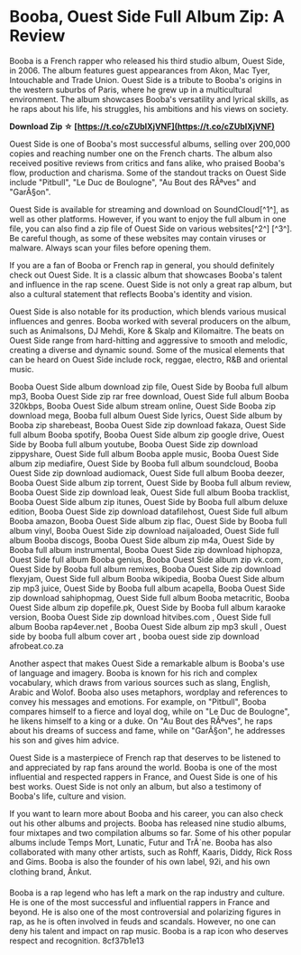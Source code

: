 
 
# Booba, Ouest Side Full Album Zip: A Review
 
Booba is a French rapper who released his third studio album, Ouest Side, in 2006. The album features guest appearances from Akon, Mac Tyer, Intouchable and Trade Union. Ouest Side is a tribute to Booba's origins in the western suburbs of Paris, where he grew up in a multicultural environment. The album showcases Booba's versatility and lyrical skills, as he raps about his life, his struggles, his ambitions and his views on society.
 
**Download Zip ☆ [https://t.co/cZUbIXjVNF](https://t.co/cZUbIXjVNF)**


 
Ouest Side is one of Booba's most successful albums, selling over 200,000 copies and reaching number one on the French charts. The album also received positive reviews from critics and fans alike, who praised Booba's flow, production and charisma. Some of the standout tracks on Ouest Side include "Pitbull", "Le Duc de Boulogne", "Au Bout des RÃªves" and "GarÃ§on".
 
Ouest Side is available for streaming and download on SoundCloud[^1^], as well as other platforms. However, if you want to enjoy the full album in one file, you can also find a zip file of Ouest Side on various websites[^2^] [^3^]. Be careful though, as some of these websites may contain viruses or malware. Always scan your files before opening them.
 
If you are a fan of Booba or French rap in general, you should definitely check out Ouest Side. It is a classic album that showcases Booba's talent and influence in the rap scene. Ouest Side is not only a great rap album, but also a cultural statement that reflects Booba's identity and vision.
  
Ouest Side is also notable for its production, which blends various musical influences and genres. Booba worked with several producers on the album, such as Animalsons, DJ Mehdi, Kore & Skalp and Kilomaitre. The beats on Ouest Side range from hard-hitting and aggressive to smooth and melodic, creating a diverse and dynamic sound. Some of the musical elements that can be heard on Ouest Side include rock, reggae, electro, R&B and oriental music.
 
Booba Ouest Side album download zip file,  Ouest Side by Booba full album mp3,  Booba Ouest Side zip rar free download,  Ouest Side full album Booba 320kbps,  Booba Ouest Side album stream online,  Ouest Side Booba zip download mega,  Booba full album Ouest Side lyrics,  Ouest Side album by Booba zip sharebeast,  Booba Ouest Side zip download fakaza,  Ouest Side full album Booba spotify,  Booba Ouest Side album zip google drive,  Ouest Side by Booba full album youtube,  Booba Ouest Side zip download zippyshare,  Ouest Side full album Booba apple music,  Booba Ouest Side album zip mediafire,  Ouest Side by Booba full album soundcloud,  Booba Ouest Side zip download audiomack,  Ouest Side full album Booba deezer,  Booba Ouest Side album zip torrent,  Ouest Side by Booba full album review,  Booba Ouest Side zip download leak,  Ouest Side full album Booba tracklist,  Booba Ouest Side album zip itunes,  Ouest Side by Booba full album deluxe edition,  Booba Ouest Side zip download datafilehost,  Ouest Side full album Booba amazon,  Booba Ouest Side album zip flac,  Ouest Side by Booba full album vinyl,  Booba Ouest Side zip download naijaloaded,  Ouest Side full album Booba discogs,  Booba Ouest Side album zip m4a,  Ouest Side by Booba full album instrumental,  Booba Ouest Side zip download hiphopza,  Ouest Side full album Booba genius,  Booba Ouest Side album zip vk.com,  Ouest Side by Booba full album remixes,  Booba Ouest Side zip download flexyjam,  Ouest Side full album Booba wikipedia,  Booba Ouest Side album zip mp3 juice,  Ouest Side by Booba full album acapella,  Booba Ouest Side zip download sahiphopmag,  Ouest Side full album Booba metacritic,  Booba Ouest Side album zip dopefile.pk,  Ouest Side by Booba full album karaoke version,  Booba Ouest Side zip download hitvibes.com ,  Ouest Side full album Booba rap4ever.net ,  Booba Ouest Side album zip mp3 skull ,  Ouest side by booba full album cover art ,  booba ouest side zip download afrobeat.co.za
 
Another aspect that makes Ouest Side a remarkable album is Booba's use of language and imagery. Booba is known for his rich and complex vocabulary, which draws from various sources such as slang, English, Arabic and Wolof. Booba also uses metaphors, wordplay and references to convey his messages and emotions. For example, on "Pitbull", Booba compares himself to a fierce and loyal dog, while on "Le Duc de Boulogne", he likens himself to a king or a duke. On "Au Bout des RÃªves", he raps about his dreams of success and fame, while on "GarÃ§on", he addresses his son and gives him advice.
 
Ouest Side is a masterpiece of French rap that deserves to be listened to and appreciated by rap fans around the world. Booba is one of the most influential and respected rappers in France, and Ouest Side is one of his best works. Ouest Side is not only an album, but also a testimony of Booba's life, culture and vision.
  
If you want to learn more about Booba and his career, you can also check out his other albums and projects. Booba has released nine studio albums, four mixtapes and two compilation albums so far. Some of his other popular albums include Temps Mort, Lunatic, Futur and TrÃ´ne. Booba has also collaborated with many other artists, such as Rohff, Kaaris, Diddy, Rick Ross and Gims. Booba is also the founder of his own label, 92i, and his own clothing brand, Ãnkut.
 
Booba is a rap legend who has left a mark on the rap industry and culture. He is one of the most successful and influential rappers in France and beyond. He is also one of the most controversial and polarizing figures in rap, as he is often involved in feuds and scandals. However, no one can deny his talent and impact on rap music. Booba is a rap icon who deserves respect and recognition.
 8cf37b1e13
 
